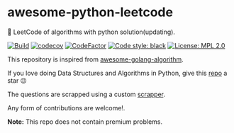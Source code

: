 # awesome-python-leetcode
📝 LeetCode of algorithms with python solution(updating).

[![Build][build-badge]][build-link]
[![codecov][codecov-badge]][codecov-link]
[![CodeFactor][codefactor-badge]][codefactor-link]
[![Code style: black][black-badge]][black-link]
[![License: MPL 2.0][license-badge]][license-link]

This repository is inspired from [awesome-golang-algorithm](https://github.com/bumblebee211196/awesome-golang-algorithm).

If you love doing Data Structures and Algorithms in Python, give this [repo][me] a star :wink:

The questions are scrapped using a custom [scrapper][leetcode-scrapper].

Any form of contributions are welcome!.

**Note:** This repo does not contain premium problems.

<!-- Badges -->
[build-badge]: https://github.com/bumblebee211196/awesome-python-leetcode/actions/workflows/test.yml/badge.svg
[codecov-badge]: https://codecov.io/gh/bumblebee211196/awesome-python-leetcode/branch/main/graph/badge.svg?token=Zignd3vhGX
[codefactor-badge]: https://www.codefactor.io/repository/github/bumblebee211196/awesome-python-leetcode/badge
[black-badge]: https://img.shields.io/badge/code%20style-black-000000.svg
[license-badge]: https://img.shields.io/badge/License-MPL%202.0-brightgreen.svg
<!-- Badges link -->
[build-link]: https://github.com/bumblebee211196/awesome-python-leetcode/actions/workflows/test.yml
[codecov-link]: https://codecov.io/gh/bumblebee211196/awesome-python-leetcode
[codefactor-link]: https://www.codefactor.io/repository/github/bumblebee211196/awesome-python-leetcode
[black-link]: https://github.com/psf/black
[license-link]: https://opensource.org/licenses/MPL-2.0
<!-- Other links -->
[me]: https://github.com/bumblebee211196/awesome-python-leetcode
[leetcode-scrapper]: https://github.com/bumblebee211196/leetcode-scrapper
